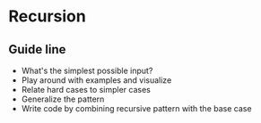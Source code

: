 # Recursion

## Guide line

- What's the simplest possible input?
- Play around with examples and visualize
- Relate hard cases to simpler cases
- Generalize the pattern
- Write code by combining recursive pattern with the base case